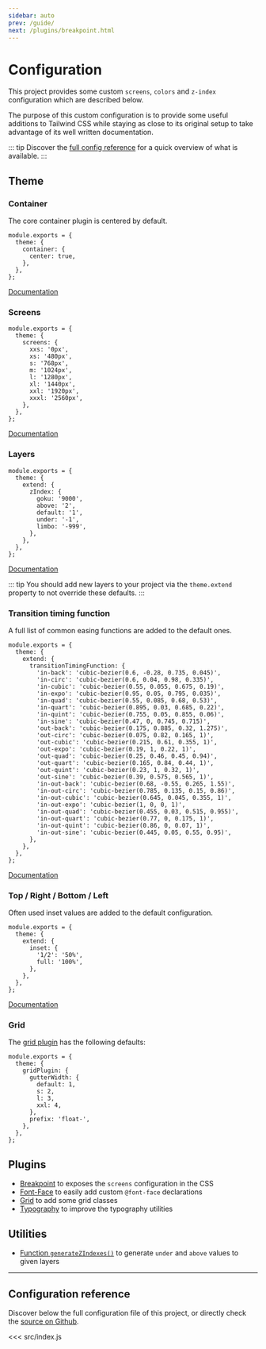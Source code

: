 ```yaml
---
sidebar: auto
prev: /guide/
next: /plugins/breakpoint.html
---
```


# Configuration

This project provides some custom `screens`, `colors` and `z-index` configuration which are described below.

The purpose of this custom configuration is to provide some useful additions to Tailwind CSS while staying as close to its original setup to take advantage of its well written documentation.

::: tip
Discover the [full config reference](./reference.md) for a quick overview of what is available.
:::

## Theme

### Container

The core container plugin is centered by default.

```js{3-5}
module.exports = {
  theme: {
    container: {
      center: true,
    },
  },
};
```

[Documentation](https://tailwindcss.com/docs/container#centering-by-default)

### Screens

```js{3-10}
module.exports = {
  theme: {
    screens: {
      xxs: '0px',
      xs: '480px',
      s: '768px',
      m: '1024px',
      l: '1280px',
      xl: '1440px',
      xxl: '1920px',
      xxxl: '2560px',
    },
  },
};
```

[Documentation](https://tailwindcss.com/docs/theme/#screens)

### Layers

```js{3-9}
module.exports = {
  theme: {
    extend: {
      zIndex: {
        goku: '9000',
        above: '2',
        default: '1',
        under: '-1',
        limbo: '-999',
      },
    },
  },
};
```

[Documentation](https://tailwindcss.com/docs/z-index/)

::: tip
You should add new layers to your project via the `theme.extend` property to not override these defaults.
:::

### Transition timing function

A full list of common easing functions are added to the default ones.

```js{4-29}
module.exports = {
  theme: {
    extend: {
      transitionTimingFunction: {
        'in-back': 'cubic-bezier(0.6, -0.28, 0.735, 0.045)',
        'in-circ': 'cubic-bezier(0.6, 0.04, 0.98, 0.335)',
        'in-cubic': 'cubic-bezier(0.55, 0.055, 0.675, 0.19)',
        'in-expo': 'cubic-bezier(0.95, 0.05, 0.795, 0.035)',
        'in-quad': 'cubic-bezier(0.55, 0.085, 0.68, 0.53)',
        'in-quart': 'cubic-bezier(0.895, 0.03, 0.685, 0.22)',
        'in-quint': 'cubic-bezier(0.755, 0.05, 0.855, 0.06)',
        'in-sine': 'cubic-bezier(0.47, 0, 0.745, 0.715)',
        'out-back': 'cubic-bezier(0.175, 0.885, 0.32, 1.275)',
        'out-circ': 'cubic-bezier(0.075, 0.82, 0.165, 1)',
        'out-cubic': 'cubic-bezier(0.215, 0.61, 0.355, 1)',
        'out-expo': 'cubic-bezier(0.19, 1, 0.22, 1)',
        'out-quad': 'cubic-bezier(0.25, 0.46, 0.45, 0.94)',
        'out-quart': 'cubic-bezier(0.165, 0.84, 0.44, 1)',
        'out-quint': 'cubic-bezier(0.23, 1, 0.32, 1)',
        'out-sine': 'cubic-bezier(0.39, 0.575, 0.565, 1)',
        'in-out-back': 'cubic-bezier(0.68, -0.55, 0.265, 1.55)',
        'in-out-circ': 'cubic-bezier(0.785, 0.135, 0.15, 0.86)',
        'in-out-cubic': 'cubic-bezier(0.645, 0.045, 0.355, 1)',
        'in-out-expo': 'cubic-bezier(1, 0, 0, 1)',
        'in-out-quad': 'cubic-bezier(0.455, 0.03, 0.515, 0.955)',
        'in-out-quart': 'cubic-bezier(0.77, 0, 0.175, 1)',
        'in-out-quint': 'cubic-bezier(0.86, 0, 0.07, 1)',
        'in-out-sine': 'cubic-bezier(0.445, 0.05, 0.55, 0.95)',
      },
    },
  },
};
```

[Documentation](https://tailwindcss.com/docs/transition-timing-function/)

### Top / Right / Bottom / Left

Often used inset values are added to the default configuration.

```js{4-7}
module.exports = {
  theme: {
    extend: {
      inset: {
        '1/2': '50%',
        full: '100%',
      },
    },
  },
};
```

[Documentation](https://tailwindcss.com/docs/top-right-bottom-left/)

### Grid

The [grid plugin](#grid-2) has the following defaults:

```js{3-10}
module.exports = {
  theme: {
    gridPlugin: {
      gutterWidth: {
        default: 1,
        s: 2,
        l: 3,
        xxl: 4,
      },
      prefix: 'float-',
    },
  },
};
```

## Plugins

- [Breakpoint](/plugins/breakpoint.html) to exposes the `screens` configuration in the CSS
- [Font-Face](/plugins/font-face.html) to easily add custom `@font-face` declarations
- [Grid](/plugins/grid.html) to add some grid classes
- [Typography](/plugins/typography.html) to improve the typography utilities

## Utilities

- [Function `generateZIndexes()`](/utils/generate-z-indexes.html) to generate `under` and `above` values to given layers

---

## Configuration reference

Discover below the full configuration file of this project, or directly check the [source on Github](https://github.com/studiometa/tailwind-config/blob/develop/src/index.js).

<<< src/index.js
